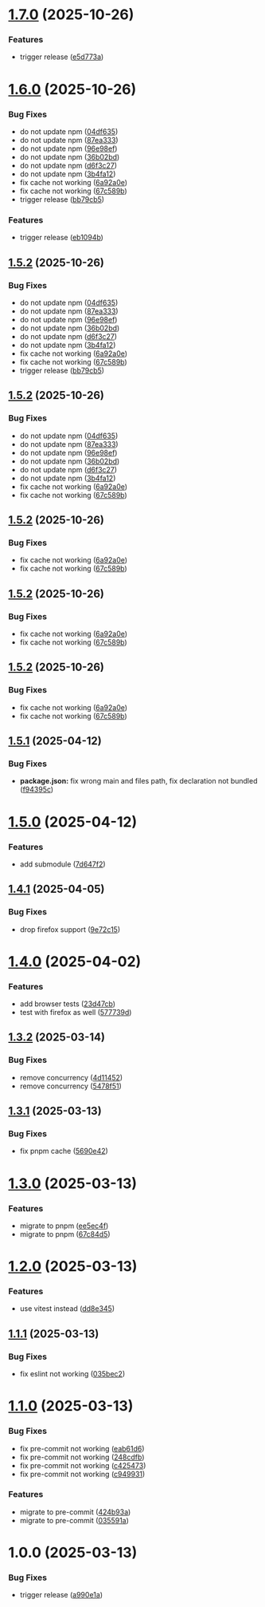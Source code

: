 # [1.7.0](https://github.com/34j/create-minimal-package/compare/v1.6.0...v1.7.0) (2025-10-26)


### Features

* trigger release ([e5d773a](https://github.com/34j/create-minimal-package/commit/e5d773aac39c91e0f3d67696a4d264524de5b86b))

# [1.6.0](https://github.com/34j/create-minimal-package/compare/v1.5.1...v1.6.0) (2025-10-26)


### Bug Fixes

* do not update npm ([04df635](https://github.com/34j/create-minimal-package/commit/04df635a33c67a7c760fc5ea8a1ed3773ce7f6a4))
* do not update npm ([87ea333](https://github.com/34j/create-minimal-package/commit/87ea33308449554b0e8281f503b0678278c5d962))
* do not update npm ([96e98ef](https://github.com/34j/create-minimal-package/commit/96e98ef6b6518873d76eb4f86fdaf8ced3b943ad))
* do not update npm ([36b02bd](https://github.com/34j/create-minimal-package/commit/36b02bdee82343c6afa9a46526651c9d45aad6a3))
* do not update npm ([d6f3c27](https://github.com/34j/create-minimal-package/commit/d6f3c27d28d9a4790bb5029cf49b9824d2e34b32))
* do not update npm ([3b4fa12](https://github.com/34j/create-minimal-package/commit/3b4fa12f02a76d4ab20b6239b39b53ce93a0bd27))
* fix cache not working ([6a92a0e](https://github.com/34j/create-minimal-package/commit/6a92a0e3aeff557911e7bf432591a2325586c7ca))
* fix cache not working ([67c589b](https://github.com/34j/create-minimal-package/commit/67c589b20feed3d21f93a6c27e6d17f457cc1508))
* trigger release ([bb79cb5](https://github.com/34j/create-minimal-package/commit/bb79cb547f5a8d2284ba48c155b90042cb8ae25e))


### Features

* trigger release ([eb1094b](https://github.com/34j/create-minimal-package/commit/eb1094b2b3bc95b8094510a4bab7e8f7da5b0a1d))

## [1.5.2](https://github.com/34j/create-minimal-package/compare/v1.5.1...v1.5.2) (2025-10-26)


### Bug Fixes

* do not update npm ([04df635](https://github.com/34j/create-minimal-package/commit/04df635a33c67a7c760fc5ea8a1ed3773ce7f6a4))
* do not update npm ([87ea333](https://github.com/34j/create-minimal-package/commit/87ea33308449554b0e8281f503b0678278c5d962))
* do not update npm ([96e98ef](https://github.com/34j/create-minimal-package/commit/96e98ef6b6518873d76eb4f86fdaf8ced3b943ad))
* do not update npm ([36b02bd](https://github.com/34j/create-minimal-package/commit/36b02bdee82343c6afa9a46526651c9d45aad6a3))
* do not update npm ([d6f3c27](https://github.com/34j/create-minimal-package/commit/d6f3c27d28d9a4790bb5029cf49b9824d2e34b32))
* do not update npm ([3b4fa12](https://github.com/34j/create-minimal-package/commit/3b4fa12f02a76d4ab20b6239b39b53ce93a0bd27))
* fix cache not working ([6a92a0e](https://github.com/34j/create-minimal-package/commit/6a92a0e3aeff557911e7bf432591a2325586c7ca))
* fix cache not working ([67c589b](https://github.com/34j/create-minimal-package/commit/67c589b20feed3d21f93a6c27e6d17f457cc1508))
* trigger release ([bb79cb5](https://github.com/34j/create-minimal-package/commit/bb79cb547f5a8d2284ba48c155b90042cb8ae25e))

## [1.5.2](https://github.com/34j/create-minimal-package/compare/v1.5.1...v1.5.2) (2025-10-26)


### Bug Fixes

* do not update npm ([04df635](https://github.com/34j/create-minimal-package/commit/04df635a33c67a7c760fc5ea8a1ed3773ce7f6a4))
* do not update npm ([87ea333](https://github.com/34j/create-minimal-package/commit/87ea33308449554b0e8281f503b0678278c5d962))
* do not update npm ([96e98ef](https://github.com/34j/create-minimal-package/commit/96e98ef6b6518873d76eb4f86fdaf8ced3b943ad))
* do not update npm ([36b02bd](https://github.com/34j/create-minimal-package/commit/36b02bdee82343c6afa9a46526651c9d45aad6a3))
* do not update npm ([d6f3c27](https://github.com/34j/create-minimal-package/commit/d6f3c27d28d9a4790bb5029cf49b9824d2e34b32))
* do not update npm ([3b4fa12](https://github.com/34j/create-minimal-package/commit/3b4fa12f02a76d4ab20b6239b39b53ce93a0bd27))
* fix cache not working ([6a92a0e](https://github.com/34j/create-minimal-package/commit/6a92a0e3aeff557911e7bf432591a2325586c7ca))
* fix cache not working ([67c589b](https://github.com/34j/create-minimal-package/commit/67c589b20feed3d21f93a6c27e6d17f457cc1508))

## [1.5.2](https://github.com/34j/create-minimal-package/compare/v1.5.1...v1.5.2) (2025-10-26)


### Bug Fixes

* fix cache not working ([6a92a0e](https://github.com/34j/create-minimal-package/commit/6a92a0e3aeff557911e7bf432591a2325586c7ca))
* fix cache not working ([67c589b](https://github.com/34j/create-minimal-package/commit/67c589b20feed3d21f93a6c27e6d17f457cc1508))

## [1.5.2](https://github.com/34j/create-minimal-package/compare/v1.5.1...v1.5.2) (2025-10-26)


### Bug Fixes

* fix cache not working ([6a92a0e](https://github.com/34j/create-minimal-package/commit/6a92a0e3aeff557911e7bf432591a2325586c7ca))
* fix cache not working ([67c589b](https://github.com/34j/create-minimal-package/commit/67c589b20feed3d21f93a6c27e6d17f457cc1508))

## [1.5.2](https://github.com/34j/create-minimal-package/compare/v1.5.1...v1.5.2) (2025-10-26)


### Bug Fixes

* fix cache not working ([6a92a0e](https://github.com/34j/create-minimal-package/commit/6a92a0e3aeff557911e7bf432591a2325586c7ca))
* fix cache not working ([67c589b](https://github.com/34j/create-minimal-package/commit/67c589b20feed3d21f93a6c27e6d17f457cc1508))

## [1.5.1](https://github.com/34j/create-minimal-package/compare/v1.5.0...v1.5.1) (2025-04-12)


### Bug Fixes

* **package.json:** fix wrong main and files path, fix declaration not bundled ([f94395c](https://github.com/34j/create-minimal-package/commit/f94395c65af65457079b51de87c9d7877dfaca36))

# [1.5.0](https://github.com/34j/create-minimal-package/compare/v1.4.1...v1.5.0) (2025-04-12)


### Features

* add submodule ([7d647f2](https://github.com/34j/create-minimal-package/commit/7d647f29ef1ff3d2a8371e8607c28d6321a3662c))

## [1.4.1](https://github.com/34j/create-minimal-package/compare/v1.4.0...v1.4.1) (2025-04-05)


### Bug Fixes

* drop firefox support ([9e72c15](https://github.com/34j/create-minimal-package/commit/9e72c1578e545c63cb44f2fa2b11825b158ac838))

# [1.4.0](https://github.com/34j/create-minimal-package/compare/v1.3.2...v1.4.0) (2025-04-02)


### Features

* add browser tests ([23d47cb](https://github.com/34j/create-minimal-package/commit/23d47cb74559c00aa7f5f4447c99b38634388b69))
* test with firefox as well ([577739d](https://github.com/34j/create-minimal-package/commit/577739dd205d69263b81d4abf48659799fd1578a))

## [1.3.2](https://github.com/34j/create-minimal-package/compare/v1.3.1...v1.3.2) (2025-03-14)


### Bug Fixes

* remove concurrency ([4d11452](https://github.com/34j/create-minimal-package/commit/4d1145262119f1a97354b4a02a3ee1c753c070e2))
* remove concurrency ([5478f51](https://github.com/34j/create-minimal-package/commit/5478f519264a3e21b9cb43e1881d2036ececcc36))

## [1.3.1](https://github.com/34j/create-minimal-package/compare/v1.3.0...v1.3.1) (2025-03-13)


### Bug Fixes

* fix pnpm cache ([5690e42](https://github.com/34j/create-minimal-package/commit/5690e426475da41beba8f8e30f9927d0b1b68885))

# [1.3.0](https://github.com/34j/create-minimal-package/compare/v1.2.0...v1.3.0) (2025-03-13)


### Features

* migrate to pnpm ([ee5ec4f](https://github.com/34j/create-minimal-package/commit/ee5ec4f09dded28f8a498361696422cc2ef13412))
* migrate to pnpm ([67c84d5](https://github.com/34j/create-minimal-package/commit/67c84d592b7f2141ed5f8dafdca740d1406c1e22))

# [1.2.0](https://github.com/34j/create-minimal-package/compare/v1.1.1...v1.2.0) (2025-03-13)


### Features

* use vitest instead ([dd8e345](https://github.com/34j/create-minimal-package/commit/dd8e34504175dd760890df02fde5139da94dac5e))

## [1.1.1](https://github.com/34j/create-minimal-package/compare/v1.1.0...v1.1.1) (2025-03-13)


### Bug Fixes

* fix eslint not working ([035bec2](https://github.com/34j/create-minimal-package/commit/035bec298bfc17c7aba0a52dfc885c235c650503))

# [1.1.0](https://github.com/34j/create-minimal-package/compare/v1.0.0...v1.1.0) (2025-03-13)


### Bug Fixes

* fix pre-commit not working ([eab61d6](https://github.com/34j/create-minimal-package/commit/eab61d69d5b52cb636636b4f442978c45e31ba28))
* fix pre-commit not working ([248cdfb](https://github.com/34j/create-minimal-package/commit/248cdfba7ef8e8dc8f2d49579d9469d35c979bf1))
* fix pre-commit not working ([c425473](https://github.com/34j/create-minimal-package/commit/c425473dd99e042025be0b466d6b89bb969866f8))
* fix pre-commit not working ([c949931](https://github.com/34j/create-minimal-package/commit/c94993158bdfacd9874dcd7a5bce1c80fa0f5dd4))


### Features

* migrate to pre-commit ([424b93a](https://github.com/34j/create-minimal-package/commit/424b93a9786badaa27d363245f9afd544cc6a553))
* migrate to pre-commit ([035591a](https://github.com/34j/create-minimal-package/commit/035591a3c721a2f8231648330de4570fd30bcf6d))

# 1.0.0 (2025-03-13)


### Bug Fixes

* trigger release ([a990e1a](https://github.com/34j/create-minimal-package/commit/a990e1a07a856cd5fc8d754770b11faef6dac581))
